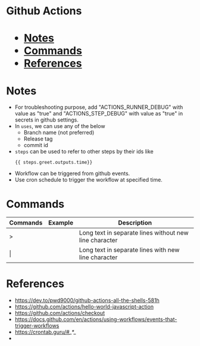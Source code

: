 <h1> Github Actions <h1>

- [Notes](#notes)
- [Commands](#commands)
- [References](#references)

# Notes
* For troubleshooting purpose, add "ACTIONS_RUNNER_DEBUG" with value as "true" and "ACTIONS_STEP_DEBUG" with value as "true" in secrets in github settings.
* In `uses`, we can use any of the below 
  * Branch name (not preferred)
  * Release tag
  * commit id
* ``steps`` can be used to refer to other steps by their ids like
   ```
   {{ steps.greet.outputs.time}}
* Workflow can be triggered from github events.
* Use cron schedule to trigger the workflow at specified time.
# Commands

| Commands | Example | Description                                            |
| -------- | ------- | ------------------------------------------------------ |
| >        |         | Long text in separate lines without new line character |
| \|       |         | Long text in separate lines with new line character    |

# References
* https://dev.to/pwd9000/github-actions-all-the-shells-581h
* https://github.com/actions/hello-world-javascript-action
* https://github.com/actions/checkout
* https://docs.github.com/en/actions/using-workflows/events-that-trigger-workflows
* https://crontab.guru/#*_*_*_*_*
* 
